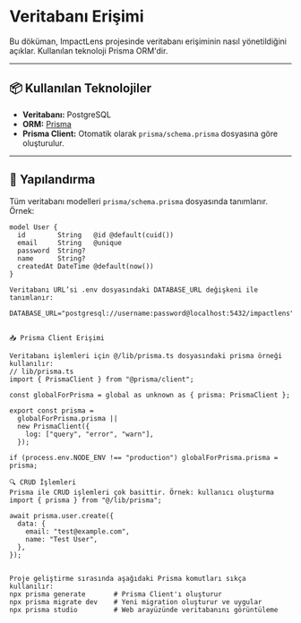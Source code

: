 # Veritabanı Erişimi

Bu döküman, ImpactLens projesinde veritabanı erişiminin nasıl yönetildiğini açıklar. Kullanılan teknoloji Prisma ORM'dir.

---

## 📦 Kullanılan Teknolojiler

- **Veritabanı:** PostgreSQL  
- **ORM:** [Prisma](https://www.prisma.io/)  
- **Prisma Client:** Otomatik olarak `prisma/schema.prisma` dosyasına göre oluşturulur.

---

## 🔧 Yapılandırma

Tüm veritabanı modelleri `prisma/schema.prisma` dosyasında tanımlanır. Örnek:

```prisma
model User {
  id        String   @id @default(cuid())
  email     String   @unique
  password  String?
  name      String?
  createdAt DateTime @default(now())
}

Veritabanı URL’si .env dosyasındaki DATABASE_URL değişkeni ile tanımlanır:

DATABASE_URL="postgresql://username:password@localhost:5432/impactlens"


📥 Prisma Client Erişimi

Veritabanı işlemleri için @/lib/prisma.ts dosyasındaki prisma örneği kullanılır:
// lib/prisma.ts
import { PrismaClient } from "@prisma/client";

const globalForPrisma = global as unknown as { prisma: PrismaClient };

export const prisma =
  globalForPrisma.prisma ||
  new PrismaClient({
    log: ["query", "error", "warn"],
  });

if (process.env.NODE_ENV !== "production") globalForPrisma.prisma = prisma;

🔍 CRUD İşlemleri
Prisma ile CRUD işlemleri çok basittir. Örnek: kullanıcı oluşturma
import { prisma } from "@/lib/prisma";

await prisma.user.create({
  data: {
    email: "test@example.com",
    name: "Test User",
  },
});


Proje geliştirme sırasında aşağıdaki Prisma komutları sıkça kullanılır:
npx prisma generate       # Prisma Client'ı oluşturur
npx prisma migrate dev    # Yeni migration oluşturur ve uygular
npx prisma studio         # Web arayüzünde veritabanını görüntüleme
